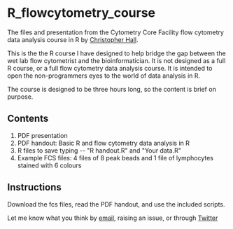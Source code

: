 # R_flowcytometry_course
The files and presentation from the Cytometry Core Facility flow cytometry data analysis course in R by [Christopher Hall](https://github.com/hally166).

This is the the R course I have designed to help bridge the gap between the wet lab flow cytometrist and the bioinformatician.  It is not designed as a full R course, or a full flow cytometry data analysis course.  It is intended to open the non-programmers eyes to the world of data analysis in R.

The course is designed to be three hours long, so the content is brief on purpose.

## Contents
1. PDF presentation
2. PDF handout: Basic R and flow cytometry data analysis in R
3. R files to save typing -- "R handout.R" and "Your data.R"
4. Example FCS files: 4 files of 8 peak beads and 1 file of lymphocytes stained with 6 colours

## Instructions
Download the fcs files, read the PDF handout, and use the included scripts. 

Let me know what you think by [email](mailto:christopher.hall@sanger.ac.uk), raising an issue, or through [Twitter](https://twitter.com/SangerCytometry)
